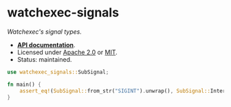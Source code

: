 # watchexec-signals

_Watchexec's signal types._

- **[API documentation][docs]**.
- Licensed under [Apache 2.0][license] or [MIT](https://passcod.mit-license.org).
- Status: maintained.

[docs]: https://docs.rs/watchexec-signals
[license]: ../../LICENSE

```rust ,no_run
use watchexec_signals::SubSignal;

fn main() {
    assert_eq!(SubSignal::from_str("SIGINT").unwrap(), SubSignal::Interrupt);
}
```
